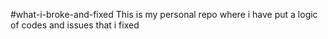 #what-i-broke-and-fixed
This is my personal repo where i have put a logic of codes and issues that i fixed  

